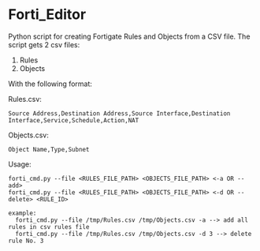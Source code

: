 # Forti_Editor
Python script for creating Fortigate Rules and Objects from a CSV file.
The script gets 2 csv files:
  1. Rules
  2. Objects

With the following format:

Rules.csv:
  
    Source Address,Destination Address,Source Interface,Destination Interface,Service,Schedule,Action,NAT
  
Objects.csv:
  
    Object Name,Type,Subnet
  
Usage:

    forti_cmd.py --file <RULES_FILE_PATH> <OBJECTS_FILE_PATH> <-a OR --add>
    forti_cmd.py --file <RULES_FILE_PATH> <OBJECTS_FILE_PATH> <-d OR --delete> <RULE_ID>
    
    example:
      forti_cmd.py --file /tmp/Rules.csv /tmp/Objects.csv -a --> add all rules in csv rules file
      forti_cmd.py --file /tmp/Rules.csv /tmp/Objects.csv -d 3 --> delete rule No. 3
